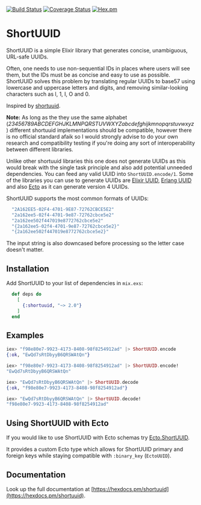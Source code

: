 [![Build Status](https://travis-ci.com/gpedic/ex_shortuuid.svg?branch=master)](https://travis-ci.com/gpedic/ex_shortuuid)
[![Coverage Status](https://coveralls.io/repos/github/gpedic/ex_shortuuid/badge.svg)](https://coveralls.io/github/gpedic/ex_shortuuid)
[![Hex.pm](https://img.shields.io/hexpm/v/shortuuid.svg)](https://hex.pm/packages/shortuuid)

# ShortUUID

ShortUUID is a simple Elixir library that generates concise, unambiguous, URL-safe UUIDs.

Often, one needs to use non-sequential IDs in places where users will see them, but the IDs must be as concise and easy to use as possible. ShortUUID solves this problem by translating regular UUIDs to base57 using lowercase and uppercase letters and digits, and removing similar-looking characters such as l, 1, I, O and 0.

Inspired by [shortuuid](https://github.com/skorokithakis/shortuuid).

**Note:** As long as the they use the same alphabet (_23456789ABCDEFGHJKLMNPQRSTUVWXYZabcdefghijkmnopqrstuvwxyz_) different shortuuid implementations should be compatible, however there is no official standard afaik so I would strongly advise to do your own research and compatibility testing if you're doing any sort of interoperability between different libraries.

Unlike other shortuuid libraries this one does not generate UUIDs as this would break with the single task principle and also add potential unneeded dependencies. You can feed any valid UUID into `ShortUUID.encode/1`. Some of the libraries you can use to generate UUIDs are
[Elixir UUID](https://github.com/zyro/elixir-uuid), [Erlang UUID](https://github.com/okeuday/uuid) and also [Ecto](https://hexdocs.pm/ecto/Ecto.UUID.html) as it can generate version 4 UUIDs.

ShortUUID supports the most common formats of UUIDs:
```elixir
  "2A162EE5-02F4-4701-9E87-72762CBCE5E2"
  "2a162ee5-02f4-4701-9e87-72762cbce5e2"
  "2a162ee502f447019e8772762cbce5e2"
  "{2a162ee5-02f4-4701-9e87-72762cbce5e2}"
  "{2a162ee502f447019e8772762cbce5e2}"
```
The input string is also downcased before processing so the letter case doesn't matter.

## Installation

Add ShortUUID to your list of dependencies in `mix.exs`:

```elixir
  def deps do
    [
      {:shortuuid, "~> 2.0"}
    ]
  end
```

## Examples

```elixir
iex> "f98e80e7-9923-4173-8408-98f8254912ad" |> ShortUUID.encode
{:ok, "EwQd7sRtDbyyB6QRSWAtQn"}

iex> "f98e80e7-9923-4173-8408-98f8254912ad" |> ShortUUID.encode!
"EwQd7sRtDbyyB6QRSWAtQn"

iex> "EwQd7sRtDbyyB6QRSWAtQn" |> ShortUUID.decode
{:ok, "f98e80e7-9923-4173-8408-98f8254912ad"}

iex> "EwQd7sRtDbyyB6QRSWAtQn" |> ShortUUID.decode!
"f98e80e7-9923-4173-8408-98f8254912ad"
```

## Using ShortUUID with Ecto

If you would like to use ShortUUID with Ecto schemas try [Ecto.ShortUUID](https://github.com/gpedic/ecto_shortuuid).

It provides a custom Ecto type which allows for ShortUUID primary and foreign keys while staying compatible with `:binary_key` (`EctoUUID`).

## Documentation

Look up the full documentation at [https://hexdocs.pm/shortuuid](https://hexdocs.pm/shortuuid).
